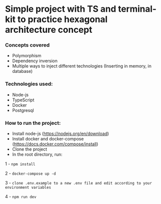 # Simple project with TS and terminal-kit to practice hexagonal architecture concept

### Concepts covered

- Polymorphism
- Dependency inversion
- Multiple ways to inject different technologies (Inserting in memory, in database)

### Technologies used:

- Node-js
- TypeScript
- Docker
- Postgresql

### How to run the project:

- Install node-js (https://nodejs.org/en/download)
- Install docker and docker-compose (https://docs.docker.com/compose/install)
- Clone the project
- In the root directory, run:

1 - `npm install`

2 - `docker-compose up -d`

3 - `clone .env.example to a new .env file and edit according to your environment variables`

4 - `npm run dev`

